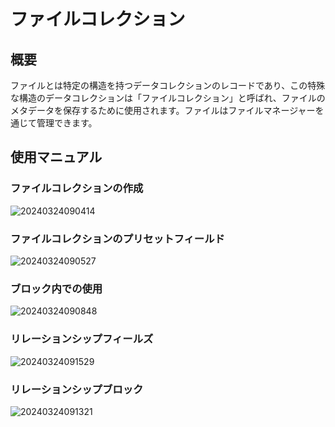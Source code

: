 # ファイルコレクション

<PluginInfo name="file-manager"></PluginInfo>

## 概要

ファイルとは特定の構造を持つデータコレクションのレコードであり、この特殊な構造のデータコレクションは「ファイルコレクション」と呼ばれ、ファイルのメタデータを保存するために使用されます。ファイルはファイルマネージャーを通じて管理できます。

## 使用マニュアル

### ファイルコレクションの作成

![20240324090414](https://static-docs.nocobase.com/20240324090414.png)

### ファイルコレクションのプリセットフィールド

![20240324090527](https://static-docs.nocobase.com/20240324090527.png)

### ブロック内での使用

![20240324090848](https://static-docs.nocobase.com/20240324090848.png)

### リレーションシップフィールズ

![20240324091529](https://static-docs.nocobase.com/20240324091529.png)

### リレーションシップブロック

![20240324091321](https://static-docs.nocobase.com/20240324091321.png)

